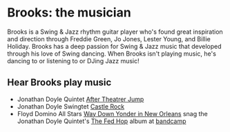 Brooks: the musician
====================
Brooks is a Swing & Jazz rhythm guitar player who's found great inspiration and direction through Freddie Green, Jo Jones, Lester Young, and Billie Holiday. Brooks has a deep passion for Swing & Jazz music that developed through his love of Swing dancing. When Brooks isn't playing music, he's dancing to or listening to or DJing Jazz music!


Hear Brooks play music
----------------------
- Jonathan Doyle Quintet [After Theatrer Jump](http://youtu.be/dlIOiQO4BtY)
- Jonathan Doyle Swingtet [Castle Rock](http://youtu.be/Th-TDynahJs)
- Floyd Domino All Stars [Way Down Yonder in New Orleans](http://youtu.be/YUwNz8Ax8Zk)
snag the Jonathan Doyle Quintet's [The Fed Hop](http://www.jonathandoylemusic.com/new-products/the-fed-hop) album at [bandcamp](https://jonathandoyle.bandcamp.com/album/the-fed-hop)

